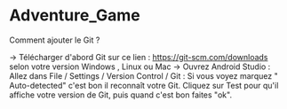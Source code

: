 # Adventure_Game

Comment ajouter le Git ? 

-> Télécharger d'abord Git sur ce lien : https://git-scm.com/downloads selon votre version Windows , Linux ou Mac
-> Ouvrez Android Studio : Allez dans File / Settings / Version Control / Git : Si vous voyez marquez " Auto-detected" c'est bon il reconnaît votre Git.
    Cliquez sur Test pour qu'il affiche votre version de Git, puis quand c'est bon faites "ok".

    

